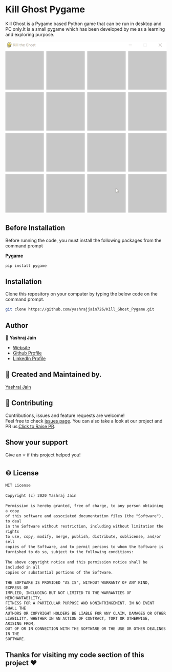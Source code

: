 # Kill Ghost Pygame

Kill Ghost is a Pygame based Python game that can be run in desktop and PC only.It is a small pygame which has been developed by me as a learning and exploring purpose.


 ![](https://github.com/yashrajjain726/Kill-the-Ghost-Pygame/blob/master/gif/view.gif)

 


## Before Installation
Before running the code, you must install the following packages from the command prompt

 **Pygame**


```bash
pip install pygame
```



## Installation

Clone this repository on your computer by typing the below code on the command prompt.

```bash
git clone https://github.com/yashrajjain726/Kill_Ghost_Pygame.git
```


## Author

👤 **Yashraj Jain**

* [Website](yashrajjain726.github.io)
* [Github Profile](https://github.com/yashrajjain726)
* [LinkedIn Profile](https://linkedin.com/in\/yashraj-jain-695453178\/)

## 🙋 Created and Maintained by. 
[Yashraj Jain](https://github.com/yashrajjain726)

## 🤝 Contributing

Contributions, issues and feature requests are welcome!<br />Feel free to check [issues page](https://github.com/yashrajjain726/Kill-the-Ghost-Pygame/issues). You can also take a look at our project and PR us.[Click to Raise PR](https://github.com/yashrajjain726/Kill-the-Ghost-Pygame/pulls).

## Show your support

Give an ⭐️ if this project helped you!

## © License 
```
MIT License

Copyright (c) 2020 Yashraj Jain

Permission is hereby granted, free of charge, to any person obtaining a copy
of this software and associated documentation files (the "Software"), to deal
in the Software without restriction, including without limitation the rights
to use, copy, modify, merge, publish, distribute, sublicense, and/or sell
copies of the Software, and to permit persons to whom the Software is
furnished to do so, subject to the following conditions:

The above copyright notice and this permission notice shall be included in all
copies or substantial portions of the Software.

THE SOFTWARE IS PROVIDED "AS IS", WITHOUT WARRANTY OF ANY KIND, EXPRESS OR
IMPLIED, INCLUDING BUT NOT LIMITED TO THE WARRANTIES OF MERCHANTABILITY,
FITNESS FOR A PARTICULAR PURPOSE AND NONINFRINGEMENT. IN NO EVENT SHALL THE
AUTHORS OR COPYRIGHT HOLDERS BE LIABLE FOR ANY CLAIM, DAMAGES OR OTHER
LIABILITY, WHETHER IN AN ACTION OF CONTRACT, TORT OR OTHERWISE, ARISING FROM,
OUT OF OR IN CONNECTION WITH THE SOFTWARE OR THE USE OR OTHER DEALINGS IN THE
SOFTWARE.
```
## Thanks for visiting my code section of this project :heart: 
